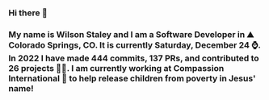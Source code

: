 ### Hi there 👋

### My name is Wilson Staley and I am a Software Developer in ⛰ Colorado Springs, CO.  It is currently Saturday, December 24 ⌚. In 2022 I have made 444 commits, 137 PRs, and contributed to 26 projects 👨‍💻. I am currently working at Compassion International 🏢 to help release children from poverty in Jesus' name!